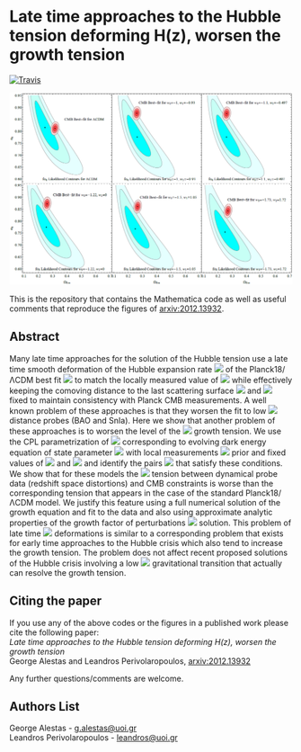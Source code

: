 # Late time approaches to the Hubble tension deforming H(z), worsen the growth tension

[![Travis](https://img.shields.io/badge/language-Mathematica-green.svg)]()

<p align="center">
<img src="preview.PNG" width="700" title="preview" />
</p>

This is the repository that contains the Mathematica code as well as useful comments that reproduce the figures of [arxiv:2012.13932](https://arxiv.org/abs/2012.13932).

## Abstract
Many late time approaches for the solution of the Hubble tension use a late time smooth deformation of the Hubble expansion rate <img src="https://render.githubusercontent.com/render/math?math=H(z)"> of the Planck18/ΛCDM best fit <img src="https://render.githubusercontent.com/render/math?math=H(z)"> to match the locally measured value of <img src="https://render.githubusercontent.com/render/math?math=H_0"> while effectively keeping the comoving distance to the last scattering surface <img src="https://render.githubusercontent.com/render/math?math=r(z_{rec})"> and <img src="https://render.githubusercontent.com/render/math?math=\omega_m\equiv \Omega_{0m} h^2"> fixed to maintain consistency with Planck CMB measurements. A well known problem of these approaches is that they worsen the fit to low  <img src="https://render.githubusercontent.com/render/math?math=z"> distance probes (BAO and SnIa). Here we show that another problem of these approaches is to worsen the level of the  <img src="https://render.githubusercontent.com/render/math?math=\Omega_{0m}-\sigma_8"> growth tension. We use the CPL parametrization of <img src="https://render.githubusercontent.com/render/math?math=H(z)"> corresponding to evolving dark energy equation of state parameter  <img src="https://render.githubusercontent.com/render/math?math=w(z)=w_0%2Bw_1\frac{z}{1%2Bz}"> with local measurements <img src="https://render.githubusercontent.com/render/math?math=H_0"> prior and fixed values of <img src="https://render.githubusercontent.com/render/math?math=\Omega_{0m} h^2"> and <img src="https://render.githubusercontent.com/render/math?math=r(z_{rec})"> and identify the pairs <img src="https://render.githubusercontent.com/render/math?math=(w_0, w_1)"> that satisfy these conditions. We show that for these models the <img src="https://render.githubusercontent.com/render/math?math=\Omega_{0m}-\sigma_8"> tension between dynamical probe data (redshift space distortions) and CMB constraints is worse than the corresponding tension that appears in the case of the standard Planck18/ΛCDM model. We justify this feature using  a full numerical solution of the growth equation and fit to the data  and also using approximate analytic properties of the growth factor of perturbations <img src="https://render.githubusercontent.com/render/math?math=\frac{\delta \rho}{\rho}(z)"> solution. This  problem of late time <img src="https://render.githubusercontent.com/render/math?math=H(z)"> deformations is similar to a corresponding problem that exists for early time approaches to the Hubble crisis which also tend to increase the growth tension. The problem does not affect recent proposed solutions of the Hubble crisis involving a low <img src="https://render.githubusercontent.com/render/math?math=z"> gravitational transition that actually can resolve the growth tension.

## Citing the paper 
If you use any of the above codes or the figures in a published work please cite the following paper:
<br>*Late time approaches to the Hubble tension deforming H(z), worsen the growth tension*
<br>George Alestas and Leandros Perivolaropoulos, [arxiv:2012.13932](https://arxiv.org/abs/2012.13932)

Any further questions/comments are welcome.


## Authors List
George Alestas - <g.alestas@uoi.gr>
<br>Leandros Perivolaropoulos - <leandros@uoi.gr>
